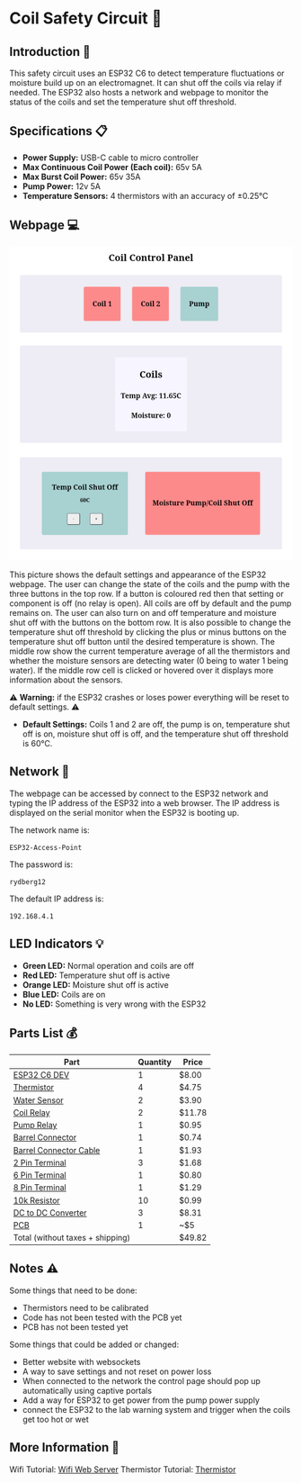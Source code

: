# Coil Safety Circuit :electric_plug:

## Introduction :wave:
This safety circuit uses an ESP32 C6 to detect temperature fluctuations or moisture build up on an electromagnet. It can shut off the coils via relay if needed. The ESP32 also hosts a network and webpage to monitor the status of the coils and set the temperature shut off threshold.

## Specifications :clipboard:
- **Power Supply:** USB-C cable to micro controller
- **Max Continuous Coil Power (Each coil):** 65v 5A
- **Max Burst Coil Power:** 65v 35A
- **Pump Power:** 12v 5A
- **Temperature Sensors:** 4 thermistors with an accuracy of ±0.25°C


## Webpage :computer:

![screenshot](/Pictures/website.png)

This picture shows the default settings and appearance of the ESP32 webpage. The user can change the state of the coils and the pump with the three buttons in the top row. If a button is coloured red then that setting or component is off (no relay is open). All coils are off by default and the pump remains on. The user can also turn on and off temperature and moisture shut off with the buttons on the bottom row. It is also possible to change the temperature shut off threshold by clicking the plus or minus buttons on the temperature shut off button until the desired temperature is shown. The middle row show the current temperature average of all the thermistors and whether the moisture sensors are detecting water (0 being to water 1 being water). If the middle row cell is clicked or hovered over it displays more information about the sensors.

:warning: **Warning:** if the ESP32 crashes or loses power everything will be reset to default settings. :warning:

- **Default Settings:** Coils 1 and 2 are off, the pump is on, temperature shut off is on, moisture shut off is off, and the temperature shut off threshold is 60°C.

## Network :satellite:

The webpage can be accessed by connect to the ESP32 network and typing the IP address of the ESP32 into a web browser. The IP address is displayed on the serial monitor when the ESP32 is booting up.

The network name is:
```
ESP32-Access-Point
```

The password is:
```
rydberg12
```

The default IP address is:

```
192.168.4.1
```

## LED Indicators :bulb:
- **Green LED:** Normal operation and coils are off
- **Red LED:** Temperature shut off is active
- **Orange LED:** Moisture shut off is active
- **Blue LED:** Coils are on
- **No LED:** Something is very wrong with the ESP32


## Parts List :moneybag:

| Part                                                                                                               | Quantity | Price  |
| ------------------------------------------------------------------------------------------------------------------ | -------- | ------ |
| [ESP32 C6 DEV](https://www.digikey.com/en/products/detail/espressif-systems/ESP32-C6-DEVKITM-1-N4/18667011)        | 1        | $8.00  |
| [Thermistor](https://www.digikey.com/en/products/detail/adafruit-industries-llc/4890/13982731)                     | 4        | $4.75  |
| [Water Sensor](https://www.digikey.com/en/products/detail/adafruit-industries-llc/4965/14302510)                   | 2        | $3.90  |
| [Coil Relay](https://www.digikey.com/en/products/detail/american-zettler/AZDC007-1AE-12D/22050421)                 | 2        | $11.78 |
| [Pump Relay](https://www.digikey.com/en/products/detail/american-zettler/AZ943-1CH-12DE/12171590)                  | 1        | $0.95  |
| [Barrel Connector](https://www.digikey.com/en/products/detail/cui-devices/PJ-037AH/1644547)                        | 1        | $0.74  |
| [Barrel Connector Cable](https://www.digikey.com/en/products/detail/tensility-international-corp/10-01062/3507709) | 1        | $1.93  |
| [2 Pin Terminal](https://www.digikey.com/en/products/detail/cui-devices/TB002-500-02BE/10064069)                   | 3        | $1.68  |
| [6 Pin Terminal](https://www.digikey.com/en/products/detail/cui-devices/TB003-500-P06BE/100640891)                 | 1        | $0.80  |
| [8 Pin Terminal](https://www.digikey.com/en/products/detail/cui-devices/TB001-500-08BE/10064064)                   | 1        | $1.29  |
| [10k Resistor](https://www.digikey.com/en/products/detail/panasonic-electronic-components/ERA-6AEB103V/1465773)    | 10       | $0.99  |
| [DC to DC Converter](https://www.digikey.com/en/products/detail/gaptec-electronic/1S4E-0312S1U/13692037)           | 3        | $8.31  |
| [PCB](https://jlcpcb.com/)                                                                                         | 1        | ~$5    |
| Total (without taxes + shipping)                                                                                   |          | $49.82 |

## Notes :warning:

Some things that need to be done:
- Thermistors need to be calibrated
- Code has not been tested with the PCB yet
- PCB has not been tested yet

Some things that could be added or changed:
- Better website with websockets
- A way to save settings and not reset on power loss
- When connected to the network the control page should pop up automatically using captive portals
- Add a way for ESP32 to get power from the pump power supply
- connect the ESP32 to the lab warning system and trigger when the coils get too hot or wet

## More Information :mag_right:

Wifi Tutorial: [Wifi Web Server](https://randomnerdtutorials.com/esp32-access-point-ap-web-server/)
Thermistor Tutorial: [Thermistor](https://learn.adafruit.com/thermistor/using-a-thermistor)